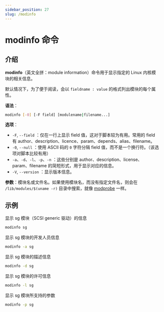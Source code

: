 ```yaml
---
sidebar_position: 27
slug: /modinfo
---
```


# modinfo 命令



## 介绍

**modinfo**（英文全拼：module information）命令用于显示指定的 Linux 内核模块的相关信息。

默认情况下，为了便于阅读，会以 `fieldname : value` 的格式列出模块的每个属性。

**语法**：

```bash
modinfo [-0] [-F field] [modulename|filename...]
```

**选项**：

- `-F`, `--field` ：仅在一行上显示 field 值，这对于脚本较为有用。常用的 field 有 author、description、licence、param、depends、alias、filename。
- `-0`, `--null` ：使用 ASCII 码的 `0` 字符分隔 field 值，而不是一个换行符。（该选项对脚本比较有用）
- `-a`、`-d`、`-l`、`-p`、`-n` ：这些分别是 author、description、license、param、filename 的简短形式，用于显示对应的信息。
- `-V`, `--version` ：显示版本信息。

**参数**：模块名或文件名。如果使用模块名，而没有指定文件名，则会在 `/lib/modules/$(uname -r)` 目录中搜索，就像 [modprobe](/linux-command/modprobe) 一样。



## 示例

显示 sg 模块（SCSI generic 驱动）的信息

```bash
modinfo sg 
```

显示 sg 模块的开发人员信息

```bash
modinfo -a sg
```

显示 sg 模块的描述信息

```bash
modinfo -d sg
```

显示 sg 模块的许可信息

```bash
modinfo -l sg
```

显示 sg 模块所支持的参数

```bash
modinfo -p sg
```


